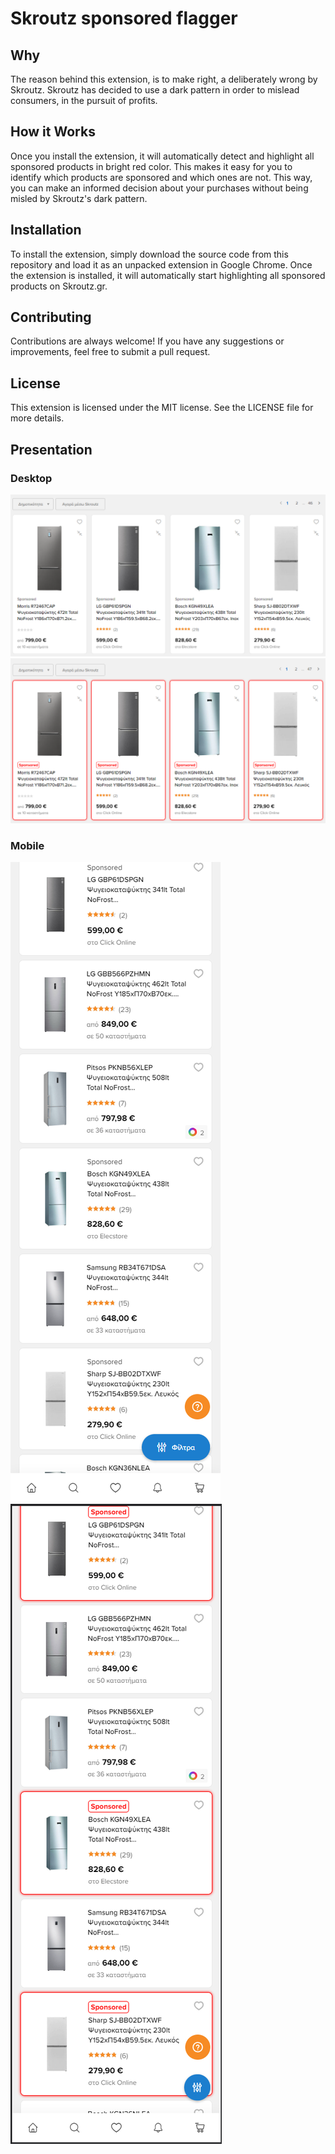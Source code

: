 # Skroutz sponsored flagger

## Why

The reason behind this extension, is to make right, a deliberately wrong by Skroutz.
Skroutz has decided to use a dark pattern in order to mislead consumers, in the pursuit of profits.

## How it Works

Once you install the extension, it will automatically detect and highlight all sponsored products in bright red color. This makes it easy for you to identify which products are sponsored and which ones are not. This way, you can make an informed decision about your purchases without being misled by Skroutz's dark pattern.

## Installation

To install the extension, simply download the source code from this repository and load it as an unpacked extension in Google Chrome. Once the extension is installed, it will automatically start highlighting all sponsored products on Skroutz.gr.

## Contributing

Contributions are always welcome! If you have any suggestions or improvements, feel free to submit a pull request.

## License

This extension is licensed under the MIT license. See the LICENSE file for more details.

## Presentation

### Desktop

![Alt Text](../pages_assets/desktop_skroutz_flagger_disabled.png)
![Alt Text](../pages_assets/desktop_skroutz_flagger_enabled.png)

### Mobile

![Alt Text](../pages_assets/mobile_skroutz_flagger_disabled.png)
![Alt Text](../pages_assets/mobile_skroutz_flagger_enabled.png)
